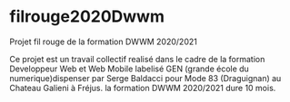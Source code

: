 # filrouge2020Dwwm
Projet fil rouge de la formation DWWM 2020/2021

Ce projet est un travail collectif realisé dans le cadre de la formation Developpeur Web et Web Mobile labelisé GEN (grande école du numerique)dispenser par Serge Baldacci pour Mode 83 (Draguignan) au Chateau Galieni à Fréjus.
la formation DWWM 2020/2021 dure 10 mois. 
